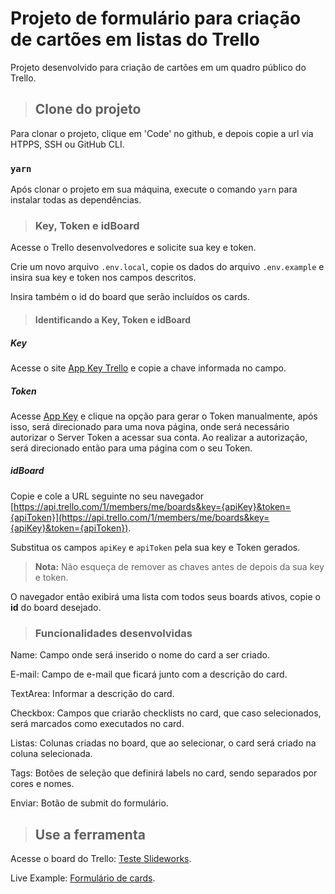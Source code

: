 # Projeto de formulário para criação de cartões em listas do Trello

Projeto desenvolvido para criação de cartões em um quadro público do Trello.

>## Clone do projeto

Para clonar o projeto, clique em 'Code' no github, e depois copie a url via HTPPS, SSH ou GitHub CLI.

### `yarn`

Após clonar o projeto em sua máquina, execute o comando `yarn` para instalar todas as dependências.

>### Key, Token e idBoard

Acesse o Trello desenvolvedores e solicite sua key e token.

Crie um novo arquivo `.env.local`, copie os dados do arquivo `.env.example` e insira sua key e token nos campos descritos.

Insira também o id do board que serão incluídos os cards.

>#### Identificando a Key, Token e idBoard

##### Key
Acesse o site [App Key Trello](https://trello.com/app-key) e copie a chave informada no campo.

##### Token

Acesse [App Key](https://trello.com/app-key) e clique na opção para gerar o Token manualmente, após isso, será direcionado para uma nova página, onde será necessário autorizar o Server Token a acessar sua conta. Ao realizar a autorização, será direcionado então para uma página com o seu Token.

##### idBoard

Copie e cole a URL seguinte no seu navegador [https://api.trello.com/1/members/me/boards&key={apiKey}&token={apiToken}](https://api.trello.com/1/members/me/boards&key={apiKey}&token={apiToken}).

Substitua os campos `apiKey` e `apiToken` pela sua key e Token gerados.

> **Nota:** Não esqueça de remover as chaves antes de depois da sua key e token.

O navegador então exibirá uma lista com todos seus boards ativos, copie o **id** do board desejado.

>### Funcionalidades desenvolvidas

Name: Campo onde será inserido o nome do card a ser criado.

E-mail: Campo de e-mail que ficará junto com a descrição do card.

TextArea: Informar a descrição do card.

Checkbox: Campos que criarão checklists no card, que caso selecionados, será marcados como executados no card.

Listas: Colunas criadas no board, que ao selecionar, o card será criado na coluna selecionada.

Tags: Botões de seleção que definirá labels no card, sendo separados por cores e nomes.

Enviar: Botão de submit do formulário.

>## Use a ferramenta

Acesse o board do Trello: [Teste Slideworks](https://trello.com/b/u3Kyq6AR/teste-slideworks).

Live Example: [Formulário de cards](https://slideworksform.vercel.app/).
